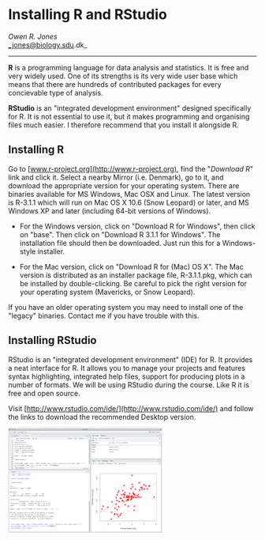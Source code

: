  
  
Installing R and RStudio
========================================================
  
  *Owen R. Jones*  
  _jones@biology.sdu.dk_

------
  
  
**R** is a programming language for data analysis and statistics. It is free and very widely used. One of its strengths is its very wide user base which means that there are hundreds of contributed packages for every concievable type of analysis. 

**RStudio** is an "integrated development environment" designed specifically for R. It is not essential to use it, but it makes programming and organising files much easier. I therefore recommend that you install it alongside R.



Installing R
-------------------------
  
  Go to [www.r-project.org](http://www.r-project.org), find the "*Download R*" link and click it. Select a nearby Mirror (i.e. Denmark), go to it, and download the appropriate version for your operating system. There are binaries available for MS Windows, Mac OSX and Linux. The latest version is R-3.1.1 which will run on Mac OS X 10.6 (Snow Leopard) or later, and MS Windows XP and later (including 64-bit versions of Windows).

* For the Windows version, click on "Download R for Windows", then click on "base". Then click on "Download R 3.1.1 for Windows". The installation file should then be downloaded.  Just run this for a Windows-style installer.

* For the Mac version, click on "Download R for (Mac) OS X". The Mac version is distributed as an installer package file, R-3.1.1.pkg, which can be installed by double-clicking. Be careful to pick the right version for your operating system (Mavericks, or Snow Leopard).

If you have an older operating system you may need to install one of the "legacy" binaries. Contact me if you have trouble with this.

Installing RStudio
-------------------------
  
  
  RStudio is an "integrated development environment" (IDE) for R. It provides a neat interface for R. It allows you to manage your projects and features syntax highlighting, integrated help files, support for producing plots in a number of formats. We will be using RStudio during the course. Like R it is free and open source.

Visit [http://www.rstudio.com/ide/](http://www.rstudio.com/ide/) and follow the links to download the recommended Desktop version.


![R Studio](figure/rstudioSmall.png)




